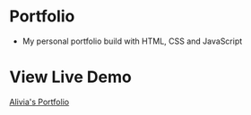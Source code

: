 <h1>Portfolio</h1>

* My personal portfolio build with HTML, CSS and JavaScript<br>
<h1>View Live Demo</h1><a href="https://alivia-23.github.io/Alivia-portfolio/">Alivia's Portfolio</a><br>



